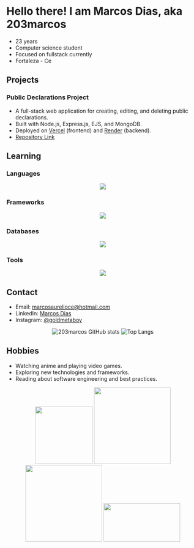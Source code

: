 # Hello there! I am Marcos Dias, aka 203marcos

- 23 years
- Computer science student
- Focused on fullstack currently
- Fortaleza - Ce

## Projects

### Public Declarations Project
- A full-stack web application for creating, editing, and deleting public declarations.
- Built with Node.js, Express.js, EJS, and MongoDB.
- Deployed on [Vercel](https://blog-api-xi-sepia.vercel.app/) (frontend) and [Render](https://render.com/) (backend).
- [Repository Link](https://github.com/203marcos/public-declarations)

## Learning

### Languages
<p align="center">
  <a href="https://skillicons.dev">
    <img src="https://skillicons.dev/icons?i=java,js,py,c,css,html,elixir" />
  </a>
</p>

### Frameworks
<p align="center">
  <a href="https://skillicons.dev">
    <img src="https://skillicons.dev/icons?i=react,express" />
  </a>
</p>

### Databases
<p align="center">
  <a href="https://skillicons.dev">
    <img src="https://skillicons.dev/icons?i=postgres,mysql" />
  </a>
</p>

### Tools
<p align="center">
  <a href="https://skillicons.dev">
    <img src="https://skillicons.dev/icons?i=vscode,github,heroku,vercel" />
  </a>
</p>

## Contact

- Email: marcosaurelioce@hotmail.com
- LinkedIn: [Marcos Dias](https://www.linkedin.com/in/marcosaadias/)
- Instagram: [@goldmetaboy](https://www.instagram.com/goldmetaboy/)

<p align="center">
  <img src="https://github-readme-stats.vercel.app/api?username=203marcos&show_icons=true&theme=white" alt="203marcos GitHub stats">
  <img src="https://github-readme-stats.vercel.app/api/top-langs/?username=203marcos&layout=compact" alt="Top Langs">
</p>



## Hobbies

- Watching anime and playing video games.
- Exploring new technologies and frameworks.
- Reading about software engineering and best practices.

<div align="center">
  <img src="https://media.tenor.com/ATGRQ30vEiQAAAAi/yuzuko-yuyushiki.gif" width="150">
  <img src="https://media1.tenor.com/m/yiaAYqLlJfoAAAAd/software-engineer-develop.gif" width="200">
  <img src="https://media1.tenor.com/m/3yNUtUfO_mgAAAAC/cats-anime.gif" width="200">
  <img src="https://media1.tenor.com/m/SEVhQzGoyksAAAAd/fbi-anime.gif" width="200" height="100">
</div>
